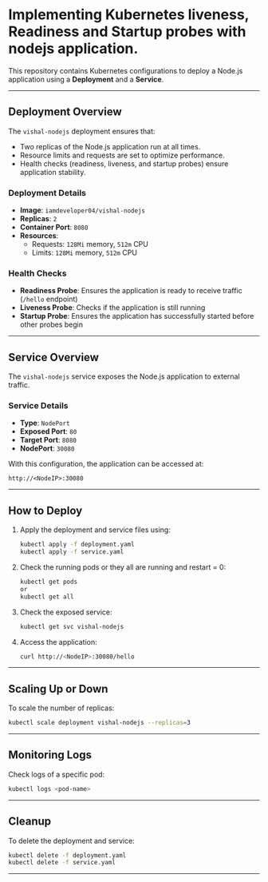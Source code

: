 # Implementing Kubernetes liveness, Readiness and Startup probes with nodejs application.

This repository contains Kubernetes configurations to deploy a Node.js application using a **Deployment** and a **Service**.

---

## **Deployment Overview**

The `vishal-nodejs` deployment ensures that:
- Two replicas of the Node.js application run at all times.
- Resource limits and requests are set to optimize performance.
- Health checks (readiness, liveness, and startup probes) ensure application stability.

### **Deployment Details**
- **Image**: `iamdeveloper04/vishal-nodejs`
- **Replicas**: `2`
- **Container Port**: `8080`
- **Resources**:
  - Requests: `128Mi` memory, `512m` CPU
  - Limits: `128Mi` memory, `512m` CPU

### **Health Checks**
- **Readiness Probe**: Ensures the application is ready to receive traffic (`/hello` endpoint)
- **Liveness Probe**: Checks if the application is still running
- **Startup Probe**: Ensures the application has successfully started before other probes begin

---

## **Service Overview**

The `vishal-nodejs` service exposes the Node.js application to external traffic.

### **Service Details**
- **Type**: `NodePort`
- **Exposed Port**: `80`
- **Target Port**: `8080`
- **NodePort**: `30080`

With this configuration, the application can be accessed at:
```
http://<NodeIP>:30080
```

---

## **How to Deploy**

1. Apply the deployment and service files using:
   ```sh
   kubectl apply -f deployment.yaml
   kubectl apply -f service.yaml
   ```
2. Check the running pods or they all are running and restart = 0:
   ```sh
   kubectl get pods
   or
   kubectl get all
   ```
3. Check the exposed service:
   ```sh
   kubectl get svc vishal-nodejs
   ```
4. Access the application:
   ```sh
   curl http://<NodeIP>:30080/hello
   ```

---

## **Scaling Up or Down**
To scale the number of replicas:
```sh
kubectl scale deployment vishal-nodejs --replicas=3
```

---

## **Monitoring Logs**
Check logs of a specific pod:
```sh
kubectl logs <pod-name>
```

---

## **Cleanup**
To delete the deployment and service:
```sh
kubectl delete -f deployment.yaml
kubectl delete -f service.yaml
```

---
